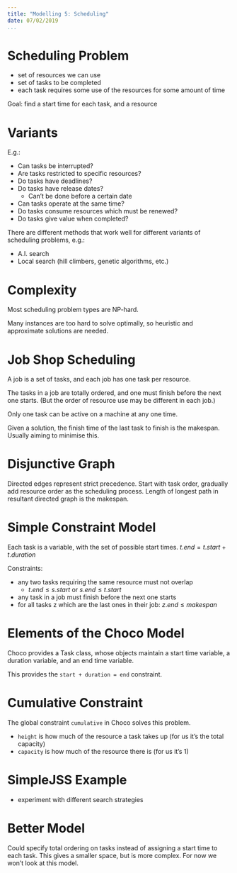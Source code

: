 ```yaml
---
title: "Modelling 5: Scheduling"
date: 07/02/2019
...
```


# Scheduling Problem

- set of resources we can use
- set of tasks to be completed
- each task requires some use of the resources for some amount of time

Goal: find a start time for each task, and a resource

# Variants

E.g.:

- Can tasks be interrupted?
- Are tasks restricted to specific resources?
- Do tasks have deadlines?
- Do tasks have release dates?
  - Can’t be done before a certain date
- Can tasks operate at the same time?
- Do tasks consume resources which must be renewed?
- Do tasks give value when completed?

There are different methods that work well for different variants of scheduling problems, e.g.:

- A.I. search
- Local search (hill climbers, genetic algorithms, etc.)

# Complexity

Most scheduling problem types are NP-hard.

Many instances are too hard to solve optimally, so heuristic and approximate solutions are needed.

# Job Shop Scheduling

A job is a set of tasks, and each job has one task per resource.

The tasks in a job are totally ordered, and one must finish before the next one starts. (But the order of resource use may be different in each job.)

Only one task can be active on a machine at any one time.

Given a solution, the finish time of the last task to finish is the makespan. Usually aiming to minimise this.

# Disjunctive Graph

Directed edges represent strict precedence. Start with task order, gradually add resource order as the scheduling process. Length of longest path in resultant directed graph is the makespan.

# Simple Constraint Model

Each task is a variable, with the set of possible start times. $t.end = t.start + t.duration$

Constraints:

- any two tasks requiring the same resource must not overlap
  - $t.end \leq s.start$ or $s.end \leq t.start$
- any task in a job must finish before the next one starts
- for all tasks z which are the last ones in their job: $z.end \leq makespan$

# Elements of the Choco Model

Choco provides a Task class, whose objects maintain a start time variable, a duration variable, and an end time variable.

This provides the `start + duration = end` constraint.

# Cumulative Constraint

The global constraint `cumulative` in Choco solves this problem.

- `height` is how much of the resource a task takes up (for us it’s the total capacity)
- `capacity` is how much of the resource there is (for us it’s 1)

# SimpleJSS Example

- experiment with different search strategies

# Better Model

Could specify total ordering on tasks instead of assigning a start time to each task. This gives a smaller space, but is more complex. For now we won’t look at this model.
